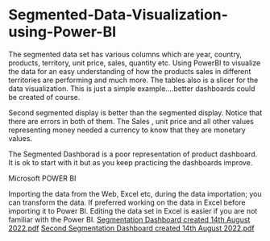 # Segmented-Data-Visualization-using-Power-BI
The segmented data set has various columns which are year, country, products, territory, unit price, sales, quantity etc. Using PowerBI to visualize the data for an easy understanding of how the products sales in different territories are performing and much more.
The tables also is a slicer for the data visualization. This is just a simple example....better dashboards could be created of course.



Second segmented display is better than the segmented display. Notice that there are errors in both of them. The Sales , unit price and all other values representing money needed a currency to know that they are monetary values.


The Segmented Dashborad is a poor representation of product dashboard. It is ok to start with it but as you keep practicing the dashboards improve.


Microsoft POWER BI

Importing the data from the Web, Excel etc, during the data importation; you can transform the data. If preferred working on the data in Excel before importing it to Power BI. Editing the data set in Excel is easier if you are not familiar with the Power BI.
[Segmentation Dashboard created 14th August 2022.pdf](https://github.com/uogbonda/Segmented-Data-Visualization-using-Power-BI/files/9334069/Segmentation.Dashboard.created.14th.August.2022.pdf)
[Second Segmentation Dashboard created 14th August 2022.pdf](https://github.com/uogbonda/Segmented-Data-Visualization-using-Power-BI/files/9334070/Second.Segmentation.Dashboard.created.14th.August.2022.pdf)


